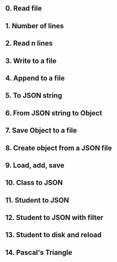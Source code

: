 ##  0\. Read file

##  1\. Number of lines

##  2\. Read n lines

##  3\. Write to a file

##  4\. Append to a file

##  5\. To JSON string

##  6\. From JSON string to Object

##  7\. Save Object to a file

##  8\. Create object from a JSON file

##  9\. Load, add, save

##  10\. Class to JSON

##  11\. Student to JSON

##  12\. Student to JSON with filter

##  13\. Student to disk and reload

##  14\. Pascal's Triangle

